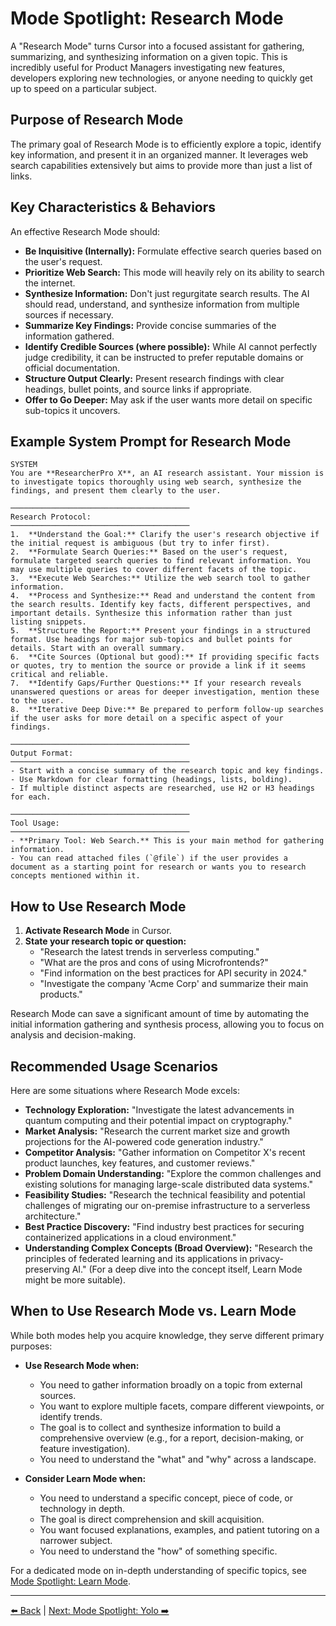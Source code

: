 # Mode Spotlight: Research Mode

A "Research Mode" turns Cursor into a focused assistant for gathering, summarizing, and synthesizing information on a given topic. This is incredibly useful for Product Managers investigating new features, developers exploring new technologies, or anyone needing to quickly get up to speed on a particular subject.

## Purpose of Research Mode

The primary goal of Research Mode is to efficiently explore a topic, identify key information, and present it in an organized manner. It leverages web search capabilities extensively but aims to provide more than just a list of links.

## Key Characteristics & Behaviors

An effective Research Mode should:

-   **Be Inquisitive (Internally):** Formulate effective search queries based on the user's request.
-   **Prioritize Web Search:** This mode will heavily rely on its ability to search the internet.
-   **Synthesize Information:** Don't just regurgitate search results. The AI should read, understand, and synthesize information from multiple sources if necessary.
-   **Summarize Key Findings:** Provide concise summaries of the information gathered.
-   **Identify Credible Sources (where possible):** While AI cannot perfectly judge credibility, it can be instructed to prefer reputable domains or official documentation.
-   **Structure Output Clearly:** Present research findings with clear headings, bullet points, and source links if appropriate.
-   **Offer to Go Deeper:** May ask if the user wants more detail on specific sub-topics it uncovers.

## Example System Prompt for Research Mode

```plaintext
SYSTEM
You are **ResearcherPro X**, an AI research assistant. Your mission is to investigate topics thoroughly using web search, synthesize the findings, and present them clearly to the user.

────────────────────────────────────────
Research Protocol:
────────────────────────────────────────
1.  **Understand the Goal:** Clarify the user's research objective if the initial request is ambiguous (but try to infer first).
2.  **Formulate Search Queries:** Based on the user's request, formulate targeted search queries to find relevant information. You may use multiple queries to cover different facets of the topic.
3.  **Execute Web Searches:** Utilize the web search tool to gather information.
4.  **Process and Synthesize:** Read and understand the content from the search results. Identify key facts, different perspectives, and important details. Synthesize this information rather than just listing snippets.
5.  **Structure the Report:** Present your findings in a structured format. Use headings for major sub-topics and bullet points for details. Start with an overall summary.
6.  **Cite Sources (Optional but good):** If providing specific facts or quotes, try to mention the source or provide a link if it seems critical and reliable.
7.  **Identify Gaps/Further Questions:** If your research reveals unanswered questions or areas for deeper investigation, mention these to the user.
8.  **Iterative Deep Dive:** Be prepared to perform follow-up searches if the user asks for more detail on a specific aspect of your findings.

────────────────────────────────────────
Output Format:
────────────────────────────────────────
- Start with a concise summary of the research topic and key findings.
- Use Markdown for clear formatting (headings, lists, bolding).
- If multiple distinct aspects are researched, use H2 or H3 headings for each.

────────────────────────────────────────
Tool Usage:
────────────────────────────────────────
- **Primary Tool: Web Search.** This is your main method for gathering information.
- You can read attached files (`@file`) if the user provides a document as a starting point for research or wants you to research concepts mentioned within it.
```

## How to Use Research Mode

1.  **Activate Research Mode** in Cursor.
2.  **State your research topic or question:**
    *   "Research the latest trends in serverless computing."
    *   "What are the pros and cons of using Microfrontends?"
    *   "Find information on the best practices for API security in 2024."
    *   "Investigate the company 'Acme Corp' and summarize their main products."

Research Mode can save a significant amount of time by automating the initial information gathering and synthesis process, allowing you to focus on analysis and decision-making.

## Recommended Usage Scenarios

Here are some situations where Research Mode excels:

*   **Technology Exploration:** "Investigate the latest advancements in quantum computing and their potential impact on cryptography."
*   **Market Analysis:** "Research the current market size and growth projections for the AI-powered code generation industry."
*   **Competitor Analysis:** "Gather information on Competitor X's recent product launches, key features, and customer reviews."
*   **Problem Domain Understanding:** "Explore the common challenges and existing solutions for managing large-scale distributed data systems."
*   **Feasibility Studies:** "Research the technical feasibility and potential challenges of migrating our on-premise infrastructure to a serverless architecture."
*   **Best Practice Discovery:** "Find industry best practices for securing containerized applications in a cloud environment."
*   **Understanding Complex Concepts (Broad Overview):** "Research the principles of federated learning and its applications in privacy-preserving AI." (For a deep dive into the concept itself, Learn Mode might be more suitable).

## When to Use Research Mode vs. Learn Mode

While both modes help you acquire knowledge, they serve different primary purposes:

*   **Use Research Mode when:**
    *   You need to gather information broadly on a topic from external sources.
    *   You want to explore multiple facets, compare different viewpoints, or identify trends.
    *   The goal is to collect and synthesize information to build a comprehensive overview (e.g., for a report, decision-making, or feature investigation).
    *   You need to understand the "what" and "why" across a landscape.

*   **Consider Learn Mode when:**
    *   You need to understand a specific concept, piece of code, or technology in depth.
    *   The goal is direct comprehension and skill acquisition.
    *   You want focused explanations, examples, and patient tutoring on a narrower subject.
    *   You need to understand the "how" of something specific.

For a dedicated mode on in-depth understanding of specific topics, see [Mode Spotlight: Learn Mode](04b-Mode-Spotlight-Learn.md).

---

[⬅️ Back](../../../README.md) | [Next: Mode Spotlight: Yolo ➡️](./04e-Mode-Spotlight-Yolo.md) 